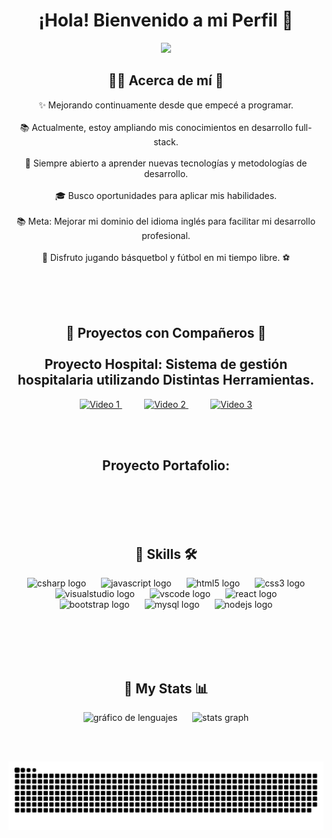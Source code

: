 <h1 align="center">¡Hola! Bienvenido a mi Perfil 👋</h1> 

<p align="center">
  <img src="https://github.com/thompsonemerson/thompsonemerson/raw/master/cover-thompson.png" />
</p>



<h2 align="center">🙍‍♂️ Acerca de mí 🤔</h2>


<p align="center">
✨ Mejorando continuamente desde que empecé a programar.<br><br>
📚 Actualmente, estoy ampliando mis conocimientos en desarrollo full-stack.<br><br>
🌱 Siempre abierto a aprender nuevas tecnologías y metodologías de desarrollo.<br><br>
🎓 Busco oportunidades para aplicar mis habilidades.<br><br>
📚 Meta: Mejorar mi dominio del idioma inglés para facilitar mi desarrollo profesional.<br><br>
🏀 Disfruto jugando básquetbol y fútbol en mi tiempo libre. ⚽<br><br>
</p>



<br><br>

  <h2 align="center">👾 Proyectos con Compañeros 🤝<br><br> Proyecto Hospital: Sistema de gestión hospitalaria utilizando Distintas Herramientas. </h2>
  

 <div align="center">
  <a href="https://www.youtube.com/watch?v=scNcEqjliuc" target="_blank"> 
    <img src="https://i.ytimg.com/vi/_txOOzTxxPg/maxresdefault.jpg" alt="Video 1" width="200" />
  </a>
  &nbsp;&nbsp;&nbsp;&nbsp;&nbsp;&nbsp;&nbsp;&nbsp;
     
  <a href="https://www.youtube.com/watch?v=bbZAnSNT04w" target="_blank">
    <img src="https://miro.medium.com/v2/resize:fit:1358/1*hAnowsPLNWKe7dsEjOkZrA.png" alt="Video 2" width="200" />
  </a>
  &nbsp;&nbsp;&nbsp;&nbsp;&nbsp;&nbsp;&nbsp;&nbsp;
     
  <a href="https://www.youtube.com/watch?v=bbZAnSNT04w" target="_blank">
    <img src="https://qiita-image-store.s3.ap-northeast-1.amazonaws.com/0/654025/92f64441-d321-dd43-7185-6ceda3e205a3.png" alt="Video 3" width="200" />
  </a>
</div>



<br><br>
<h2 align="center"> Proyecto Portafolio:</h2>


<br><br><br><br>

<h2 align="center"> 🔧 Skills 🛠</h2>

<div align="center">
  <img src="https://cdn.jsdelivr.net/gh/devicons/devicon/icons/csharp/csharp-original.svg" width="75" height="40" alt="csharp logo" style="margin: 0 10px;" />
  <img src="https://cdn.jsdelivr.net/gh/devicons/devicon/icons/javascript/javascript-original.svg" width="75" height="40" alt="javascript logo" style="margin: 0 10px;" />
  <img src="https://cdn.jsdelivr.net/gh/devicons/devicon/icons/html5/html5-original.svg" width="75" height="40" alt="html5 logo" style="margin: 0 10px;" />
  <img src="https://cdn.jsdelivr.net/gh/devicons/devicon/icons/css3/css3-original.svg" width="75" height="40" alt="css3 logo" style="margin: 0 10px;" />
  <img src="https://cdn.jsdelivr.net/gh/devicons/devicon/icons/visualstudio/visualstudio-plain.svg" width="75" height="40" alt="visualstudio logo" style="margin: 0 10px;" /> 
  <img src="https://cdn.jsdelivr.net/gh/devicons/devicon/icons/vscode/vscode-original.svg" width="75" height="40" alt="vscode logo" style="margin: 0 10px;" />
  <img src="https://cdn.jsdelivr.net/gh/devicons/devicon/icons/react/react-original.svg" width="75" height="40" alt="react logo" style="margin: 0 10px;" />
  <img src="https://cdn.jsdelivr.net/gh/devicons/devicon/icons/bootstrap/bootstrap-original.svg" width="75" height="40" alt="bootstrap logo" style="margin: 0 10px;" />
  <img src="https://skillicons.dev/icons?i=mysql" width="75" height="40" alt="mysql logo" style="margin: 0 10px;" />
  <img src="https://skillicons.dev/icons?i=nodejs" width="75" height="40" alt="nodejs logo" style="margin: 0 10px;" />
</div>

<br><br><br><br>


<h2 align="center"> 🧬 My Stats 📊</h2>

<div align="center">
  <img src="https://github-readme-stats.vercel.app/api/top-langs?username=Bruno-199&locale=en&hide_title=false&layout=compact&card_width=320&langs_count=5&theme=dracula&hide_border=false&order=2" height="150" alt="gráfico de lenguajes" />
  &nbsp;&nbsp;&nbsp;&nbsp;
  <img src="https://github-readme-stats.vercel.app/api?username=Bruno-199&hide_title=false&hide_rank=false&show_icons=true&include_all_commits=true&count_private=true&disable_animations=false&theme=dracula&locale=en&hide_border=false" height="150" alt="stats graph" />
</div>

<br><br>

<div align="center" >
<img src="https://raw.githubusercontent.com/Bruno-199/Bruno-199/output/snake.svg" alt="Snake animation" />
  
</div>





